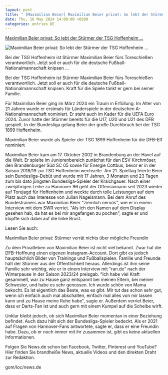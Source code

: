 ```yaml
---
layout: post
title: " [Maximilian Beier] Maximilian Beier privat: So lebt der Stürmer der TSG Hoffenheim ..."
date: Thu, 16 May 2024 14:00:00 +0200
categories: entries DE
---
```

[Maximilian Beier privat: So lebt der Stürmer der TSG Hoffenheim ...](https://www.news.de/sport/857644390/maximilian-beier-privat-in-familie-mit-freundin-schwester-hobby-darts-stuermer-von-tsg-1899-hoffenheim-aus-bundesliga-in-dfb-elf-em-2024/1/)

![Maximilian Beier privat: So lebt der Stürmer der TSG Hoffenheim ...](https://media.news.de/images/857927593/images/76/c0/18295058e99db244887c1c7e5376/nopic/no_pic/1200/675/1/1/-/4/1024/576/-/-/maximilian-beier-tsg-hoffenheim-maerz-ueber-laenderspiel-nom_857927593_1200x675_d128302db6aa4092884ed1dab66f61ca.jpg)

Bei der TSG Hoffenheim ist Stürmer Maximilian Beier fürs Toreschießen verantwortlich. Jetzt soll er auch für die deutsche Fußball-Nationalmannschaft knipsen ...

Bei der TSG Hoffenheim ist Stürmer Maximilian Beier fürs Toreschießen verantwortlich. Jetzt soll er auch für die deutsche Fußball-Nationalmannschaft knipsen. Kraft für die Spiele tankt er gern bei seiner Familie.



Für Maximilian Beier ging im März 2024 ein Traum in Erfüllung: Im Alter von 21 Jahren wurde er erstmals für Länderspiele in der deutschen A-Nationalmannschaft nominiert. Er steht auch im Kader für die UEFA Euro 2024. Zuvor hatte der Stürmer bereits für die U17, U20 und U21 des DFB gespielt. In der Bundesliga gelang Beier der große Durchbruch bei der TSG 1899 Hoffenheim.

Maximilian Beier wurde als Spieler der TSG 1899 Hoffenheim für die DFB-Elf nominiert

Maximilian Beier kam am 17. Oktober 2002 in Brandenburg an der Havel auf die Welt. Er spielte im Juniorenbereich zunächst für den ESV Kirchmöser, den Brandenburger Süd SC 05 sowie für Energie Cottbus, bevor er in der Saison 2018/19 zur TSG Hoffenheim wechselte. Am 21. Spieltag feierte Beier sein Bundesliga-Debüt und wurde mit 17 Jahren, 3 Monaten und 23 Tagen zum bis dato jüngsten Bundesliga-Spieler der Kraichgauer. Nach einer zweijährigen Leihe zu Hannover 96 geht der Offensivmann seit 2023 wieder auf Torejagd für Hoffenheim und weckte durch tolle Leistungen auf dem Platz auch das Interesse von Julian Nagelsmann. Bei dem Anruf des Bundestrainers war Maximilian Beier "ziemlich nervös", wie er in einem Interview mit dem SWR verriet. "Als ich den Namen auf dem Display gesehen hab, da hat es bei mir angefangen zu pochen", sagte er und klopfte sich dabei auf die linke Brust.

Lesen Sie auch:

Maximilian Beier privat: Stürmer verrät nichts über mögliche Freundin

Zu dem Privatleben von Maximilian Beier ist nicht viel bekannt. Zwar hat die DFB-Hoffnung einen eigenen Instagram-Account. Dort gibt es jedoch hauptsächlich Bilder von Trainings und Fußballspielen. Familie und Freunde hält der Stürmer aus der Öffentlichkeit heraus. Allerdings ist ihm seine Familie sehr wichtig, wie er in einem Interview mit "ran.de" nach der Winterpause in der Saison 2023/24 preisgab. "Ich habe viel Kraft gesammelt, war zu Hause ganz entspannt bei meinen Eltern, bei meiner Schwester, und habe es sehr genossen. Ich wurde schön von Mama bekocht. Es ist eigentlich das Beste, was es gibt. Mir tut das schon sehr gut, wenn ich einfach auch mal abschalten, einfach mal alles von mir lassen kann und zu Hause meine Ruhe habe", sagte er. Außerdem verriet Beier, dass er Darts-Fan ist und auch gern mit einem Kumpel auf die Scheibe wirft.

Unklar bleibt jedoch, ob sich Maximilian Beier momentan in einer Beziehung befindet. Auch dazu hält sich der Bundesliga-Spieler bedeckt. Als er 2021 auf Fragen von Hannover-Fans antwortete, sagte er, dass er eine Freundin habe. Dazu, ob er noch immer mit ihr zusammen ist, gibt es keine aktuellen Informationen.

Folgen Sie News.de schon bei Facebook, Twitter, Pinterest und YouTube? Hier finden Sie brandheiße News, aktuelle Videos und den direkten Draht zur Redaktion.

gom/loc/news.de

